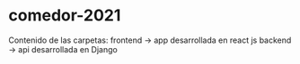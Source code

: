 # comedor-2021
Contenido de las carpetas:
frontend -> app desarrollada en react js
backend -> api desarrollada en Django

